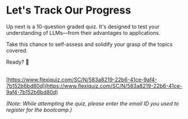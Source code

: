 # Let's Track Our Progress

Up next is a 10-question graded quiz. It's designed to test your understanding of LLMs—from their advantages to applications.&#x20;

Take this chance to self-assess and solidify your grasp of the topics covered.&#x20;

Ready? 📝

\
[https://www.flexiquiz.com/SC/N/583a8219-22b6-41ce-9af4-7b152b6bd80d](https://www.flexiquiz.com/SC/N/583a8219-22b6-41ce-9af4-7b152b6bd80d)

_(Note: While attempting the quiz, please enter the email ID you used to register for the bootcamp.)_

